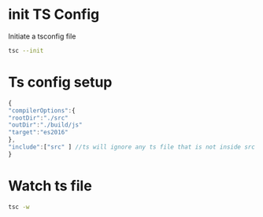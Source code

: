 # init TS Config
Initiate a tsconfig file
```bash
tsc --init
```
# Ts config setup
```js
{
"compilerOptions":{
"rootDir":"./src"
"outDir":"./build/js"
"target":"es2016"
},
"include":["src" ] //ts will ignore any ts file that is not inside src directory
}

```
# Watch ts file
```bash
tsc -w
```